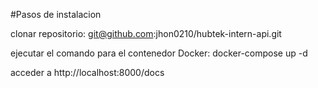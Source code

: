 #Pasos de instalacion

clonar repositorio: git@github.com:jhon0210/hubtek-intern-api.git

ejecutar el comando para el contenedor Docker: docker-compose up -d

acceder a http://localhost:8000/docs
